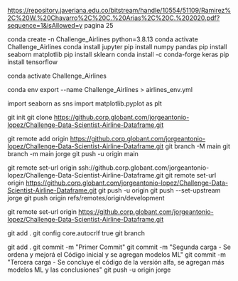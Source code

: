 https://repository.javeriana.edu.co/bitstream/handle/10554/51109/Ramirez%2C%20W.%20Chavarro%2C%20C.%20Arias%2C%20C.%202020.pdf?sequence=1&isAllowed=y
pagina 25

conda create -n Challenge_Airlines python=3.8.13
conda activate Challenge_Airlines
conda install jupyter
pip install numpy pandas
pip install seaborn matplotlib
pip install sklearn
conda install -c conda-forge keras
pip install tensorflow

conda activate Challenge_Airlines

conda env export --name Challenge_Airlines > airlines_env.yml

import seaborn as sns
import matplotlib.pyplot as plt 

git init
git clone https://github.corp.globant.com/jorgeantonio-lopez/Challenge-Data-Scientist-Airline-Dataframe.git

git remote add origin https://github.corp.globant.com/jorgeantonio-lopez/Challenge-Data-Scientist-Airline-Dataframe.git
git branch -M main
git branch -m main jorge
git push -u origin main

git remote set-url origin ssh://github.corp.globant.com/jorgeantonio-lopez/Challenge-Data-Scientist-Airline-Dataframe.git
git remote set-url origin https://github.corp.globant.com/jorgeantonio-lopez/Challenge-Data-Scientist-Airline-Dataframe.git
git push -u origin
git push --set-upstream jorge 
git push origin refs/remotes/origin/development

git remote set-url origin https://github.corp.globant.com/jorgeantonio-lopez/Challenge-Data-Scientist-Airline-Dataframe.git

git add .
git config core.autocrlf true
git branch

git add .
git commit -m "Primer Commit"
git commit -m "Segunda carga - Se ordena y mejorá el Código inicial y se agregan modelos ML"
git commit -m "Tercera carga - Se concluye el código de la versión alfa, se agregan más modelos ML y las conclusiones"
git push -u origin jorge
